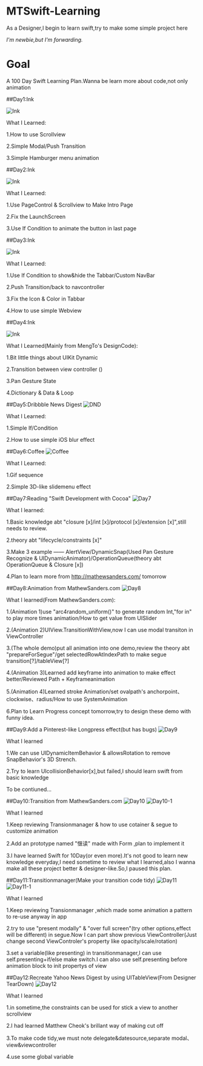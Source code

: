 # MTSwift-Learning

As a Designer,I begin to learn swift,try to make some simple project here

_I'm newbie,but I'm forwarding._

# Goal

A 100 Day Swift Learning Plan.Wanna be learn more about code,not only animation

##Day1:Ink

![Ink](https://github.com/MartinRGB/MTSwift-Learning/blob/master/1.Design%2BCode/1.ink/ink.gif?raw=true)

What I Learned:

1.How to use Scrollview

2.Simple Modal/Push Transition

3.Simple Hamburger menu animation

##Day2:Ink

![Ink](https://github.com/MartinRGB/MTSwift-Learning/blob/master/1.Design%2BCode/1.ink/ink3.gif?raw=true)

What I Learned:

1.Use PageControl & Scrollview to Make Intro Page

2.Fix the LaunchScreen

3.Use If Condition to animate the button in last page

##Day3:Ink

![Ink](https://github.com/MartinRGB/MTSwift-Learning/blob/master/1.Design%2BCode/1.ink/ink4.gif?raw=true)

What I Learned:

1.Use If Condition to show&hide the Tabbar/Custom NavBar

2.Push Transition/back to navcontroller

3.Fix the Icon & Color in Tabbar

4.How to use simple Webview

##Day4:Ink

![Ink](https://github.com/MartinRGB/MTSwift-Learning/blob/master/1.Design%2BCode/1.ink/ink2.gif?raw=true)

What I Learned(Mainly from MengTo's DesignCode):

1.Bit little things about UIKit Dynamic 

2.Transition between view controller ()

3.Pan Gesture State

4.Dictionary & Data & Loop

##Day5:Dribbble News Digest
![DND](https://github.com/MartinRGB/MTSwift-Learning/blob/master/2.Portfolio/2.Portfolio.gif?raw=true)

What I Learned:

1.Simple If/Condition

2.How to use simple iOS blur effect

##Day6:Coffee
![Coffee](https://github.com/MartinRGB/MTSwift-Learning/blob/master/3.Coffee/3.Coffee.gif?raw=true)

What I Learned:

1.Gif sequence

2.Simple 3D-like slidemenu effect

##Day7:Reading "Swift Development with Cocoa"
![Day7](https://github.com/MartinRGB/MTSwift-Learning/blob/master/4.Swift%20Development%20with%20Cocoa/Part%201/parti.gif?raw=true
)

What I learned:

1.Basic knowledge abt "closure [x]/int [x]/protocol [x]/extension [x]",still needs to review.

2.theory abt "lifecycle/constraints [x]"

3.Make 3 example —— AlertView/DynamicSnap(Used Pan Gesture Recognize & UIDynamicAnimator)/OperationQueue(theory abt OperationQueue & Closure [x])

4.Plan to learn more from http://mathewsanders.com/ tomorrow

##Day8:Animation from MathewSanders.com
![Day8](https://github.com/MartinRGB/MTSwift-Learning/blob/master/5.MathewSanders.com/part1.gif?raw=true
)

What I learned(From MathewSanders.com):

1.(Animation 1)use "arc4random_uniform()" to generate random Int,"for in" to play more times animation/How to get value from UISlider

2.(Animation 2)UIView.TransitionWithView,now I can use modal transiton in ViewController

3.(The whole demo)put all animation into one demo,review the theory abt "prepareForSegue"/get selectedRowAtIndexPath to make segue transition[?]/tableView[?]

4.(Animation 3)Learned add keyframe into animation to make effect better/Reviewed Path + Keyframeanimation

5.(Animation 4)Learned stroke Animation/set ovalpath's anchorpoint、clockwise、radius/How to use SystemAnimation

6.Plan to Learn Progress concept tomorrow,try to design these demo with funny idea.

##Day9:Add a Pinterest-like Longpress effect(but has bugs)
![Day9](https://github.com/MartinRGB/MTSwift-Learning/blob/master/4.Swift%20Development%20with%20Cocoa/Part%201/DynamicSnap/DynamicSnap.gif?raw=true
)

What I learned

1.We can use UIDynamicItemBehavior & allowsRotation to remove SnapBehavior's 3D Strench.

2.Try to learn UIcollisionBehavior[x],but failed,I should learn swift from basic knowledge

To be contiuned...

##Day10:Transition from MathewSanders.com 
![Day10](https://github.com/MartinRGB/MTSwift-Learning/blob/master/5.MathewSanders.com/transition1.gif?raw=true)
![Day10-1](https://github.com/MartinRGB/MTSwift-Learning/blob/master/6.Read(WIP)/0.gif?raw=true)

What I learned

1.Keep reviewing Transionmanager & how to use cotainer & segue to customize animation

2.Add an prototype named "惬读" made with Form ,plan to implement it

3.I have learned Swift for 10Day(or even more).It's not good to learn new knowledge everyday,I need sometime to review what I learned,also I wanna make all these project better & designer-like.So,I paused this plan.

##Day11:Transitionmanager(Make your transition code tidy) 
![Day11](https://github.com/MartinRGB/MTSwift-Learning/blob/master/5.MathewSanders.com/t2m1m2.gif?raw=true)
![Day11-1](https://github.com/MartinRGB/MTSwift-Learning/blob/master/5.MathewSanders.com/t2m3.gif?raw=true)

What I learned

1.Keep reviewing Transionmanager ,which made some animation a pattern to re-use anyway in app

2.try to use "present modally" & "over full screen"(try other options,effect will be different) in segue.Now I can part show previous ViewController(Just change second ViewControler's property like opacity/scale/rotation)

3.set a variable(like presenting) in transitionmanager,I can use self.presenting+if/else make switch.I can also use self.presenting before animation block to init propertys of view

##Day12:Recreate Yahoo News Digest by using UITableView(From Designer TearDown)
![Day12](https://github.com/MartinRGB/MTSwift-Learning/blob/master/7.Design-TearDowns/1.gif?raw=true)

What I learned

1.in sometime,the constraints can be used for stick a view to another scrollview

2.I had learned Matthew Cheok's brillant way of making cut off

3.To make code tidy,we must note delegate&datesource,separate modal、view&viewcontroller

4.use some global variable
